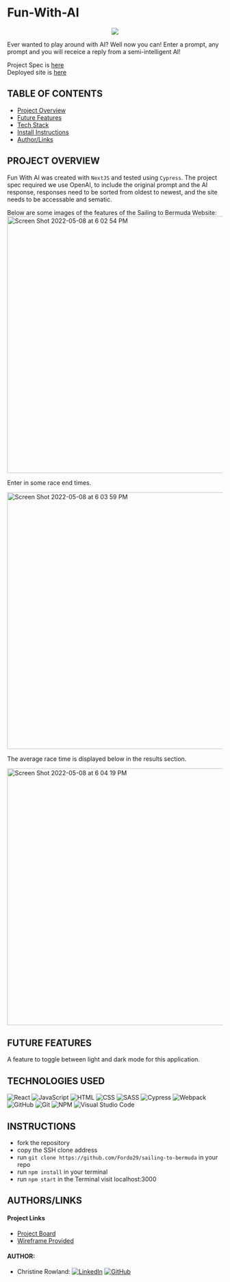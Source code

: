 # Fun-With-AI
<p align="center">
<img src="https://readme-typing-svg.herokuapp.com?color=9F2B68&width=580&lines=Write+What+You+Want+Get+A+Response+From+AI">
</p>

Ever wanted to play around with AI? Well now you can! Enter a prompt, any prompt and you will receice a reply from a semi-intelligent AI!

Project Spec is [here](https://gist.github.com/RosaTheDev/f292888875e24d1d7477c8718453f908)  
Deployed site is [here](fun-with-ai-rjrs.herokuapp.com/)

## TABLE OF CONTENTS
- [Project Overview](#project-overview)
- [Future Features](#future-features)
- [Tech Stack](#technologies-used)
- [Install Instructions](#instructions)
- [Author/Links](#authorslinks)


## PROJECT OVERVIEW
Fun With AI was created with `NextJS` and tested using `Cypress`.  The project spec required we use OpenAI, to include the original prompt and the AI response, responses need to be sorted from oldest to newest, and the site needs to be accessable and sematic.  

Below are some images of the features of the Sailing to Bermuda Website:  
 <img width="600" alt="Screen Shot 2022-05-08 at 6 02 54 PM" src="https://user-images.githubusercontent.com/90149529/167321422-039578fc-b76a-4c56-805e-58502d9e16c6.png">  
 
 
 Enter in some race end times. 

<img width="600" alt="Screen Shot 2022-05-08 at 6 03 59 PM" src="https://user-images.githubusercontent.com/90149529/167321438-67f56b68-0ce9-46c3-961a-5cf518568db5.png">


The average race time is displayed below in the results section. 

<img width="600" alt="Screen Shot 2022-05-08 at 6 04 19 PM" src="https://user-images.githubusercontent.com/90149529/167321469-32e4b4de-32ed-4e3f-80be-bcd1ad4539d1.png">

  

## FUTURE FEATURES
A feature to toggle between light and dark mode for this application. 

## TECHNOLOGIES USED 

![React](https://img.shields.io/badge/react-%2320232a.svg?style=for-the-badge&logo=react&logoColor=%2361DAFB)
![JavaScript](https://img.shields.io/badge/JavaScript-F7DF1E?style=for-the-badge&logo=javascript&logoColor=black)
![HTML](https://img.shields.io/badge/HTML5-E34F26?style=for-the-badge&logo=html5&logoColor=white)
![CSS](https://img.shields.io/badge/CSS3-1572B6?style=for-the-badge&logo=css3&logoColor=white)
![SASS](https://img.shields.io/badge/Sass-CC6699?style=for-the-badge&logo=sass&logoColor=white)
![Cypress](https://img.shields.io/badge/-cypress-%23E5E5E5?style=for-the-badge&logo=cypress&logoColor=058a5e)
![Webpack](https://img.shields.io/badge/Webpack-8DD6F9?style=for-the-badge&logo=Webpack&logoColor=white)
![GitHub](https://img.shields.io/badge/github-%23121011.svg?style=for-the-badge&logo=github&logoColor=white)
![Git](https://img.shields.io/badge/git-%23F05033.svg?style=for-the-badge&logo=git&logoColor=white)
![NPM](https://img.shields.io/badge/NPM-%23000000.svg?style=for-the-badge&logo=npm&logoColor=white)
![Visual Studio Code](https://img.shields.io/badge/Visual%20Studio%20Code-0078d7.svg?style=for-the-badge&logo=visual-studio-code&logoColor=white)

## INSTRUCTIONS
- fork the repository
- copy the SSH clone address
- run ```git clone https://github.com/Fordo29/sailing-to-bermuda``` in your repo
- run ```npm install``` in your terminal
- run ```npm start``` in the Terminal visit localhost:3000

## AUTHORS/LINKS

#### Project Links
- [Project Board](https://github.com/Fordo29/sailing-to-bermuda/projects/1)
- [Wireframe Provided](https://app.abstract.com/share/e29956ba-1198-465a-ae0b-0088002a1f4a?collectionId=cf3e1843-7447-4dc4-b0d6-09cc9ce2540b&collectionLayerId=829f28fe-2412-402e-b5e0-cc2226816497&present=true&preview=false&sha=b1723bf5f93dce126b9fe3bf38362e29f313c8fc)

#### AUTHOR:
- Christine Rowland: 
[![LinkedIn](https://img.shields.io/badge/LinkedIn-0077B5?style=for-the-badge&logo=linkedin&logoColor=white)](https://www.linkedin.com/in/christine-rowland/) [![GitHub](https://img.shields.io/badge/GitHub-100000?style=for-the-badge&logo=github&logoColor=white)](https://github.com/Fordo29)

